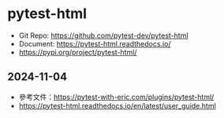 # pytest-html

- Git Repo: https://github.com/pytest-dev/pytest-html
- Document: https://pytest-html.readthedocs.io/
- https://pypi.org/project/pytest-html/

## 2024-11-04

- 參考文件：https://pytest-with-eric.com/plugins/pytest-html/
- https://pytest-html.readthedocs.io/en/latest/user_guide.html
